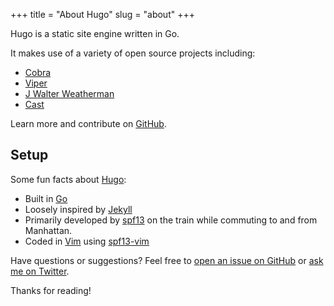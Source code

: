 +++
title = "About Hugo"
slug = "about"
+++

Hugo is a static site engine written in Go.

It makes use of a variety of open source projects including:

-   [Cobra](https://github.com/spf13/cobra)
-   [Viper](https://github.com/spf13/viper)
-   [J Walter Weatherman](https://github.com/spf13/jWalterWeatherman)
-   [Cast](https://github.com/spf13/cast)

Learn more and contribute on [GitHub](https://github.com/spf13).

## Setup

Some fun facts about [Hugo](http://gohugo.io/):

-   Built in [Go](http://golang.org/)
-   Loosely inspired by [Jekyll](http://jekyllrb.com/)
-   Primarily developed by [spf13](http://spf13.com/) on the train while commuting to and from Manhattan.
-   Coded in [Vim](http://vim.org) using [spf13-vim](http://vim.spf13.com/)

Have questions or suggestions? Feel free to [open an issue on GitHub](https://github.com/spf13/hugo/issues/new) or [ask me on Twitter](https://twitter.com/spf13).

Thanks for reading!
